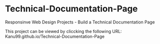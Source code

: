 # Technical-Documentation-Page
 Responsinve Web Design Projects - Build a Technical Documentation Page

This project can be viewed by cliccking the following URL: Kanu99.github.io/Technical-Documentation-Page
